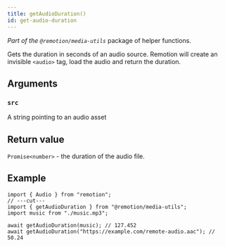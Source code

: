 ```yaml
---
title: getAudioDuration()
id: get-audio-duration
---
```


_Part of the `@remotion/media-utils`_ package of helper functions.

Gets the duration in seconds of an audio source. Remotion will create an invisible `<audio>` tag, load the audio and return the duration.

## Arguments

### `src`

A string pointing to an audio asset

## Return value

`Promise<number>` - the duration of the audio file.

## Example

```tsx twoslash
import { Audio } from "remotion";
// ---cut---
import { getAudioDuration } from "@remotion/media-utils";
import music from "./music.mp3";

await getAudioDuration(music); // 127.452
await getAudioDuration("https://example.com/remote-audio.aac"); // 50.24
```
